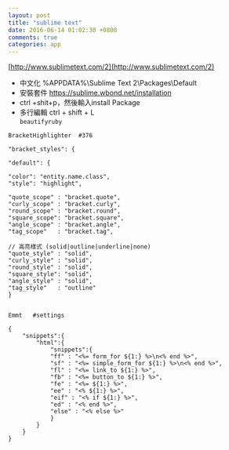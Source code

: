```yaml
---
layout: post
title: "sublime text"
date: 2016-06-14 01:02:30 +0800
comments: true
categories: app
---
```

[http://www.sublimetext.com/2](http://www.sublimetext.com/2)

- 中文化  %APPDATA%\Sublime Text 2\Packages\Default
- 安裝套件 https://sublime.wbond.net/installation
- ctrl +shit+p，然後輸入install Package <enter>
- 多行編輯 ctrl + shift + L  
`beautifyruby`

<pre><code>BracketHighlighter  #376
 
"bracket_styles": {
 
"default": {
 
"color": "entity.name.class",
"style": "highlight",
 
"quote_scope" : "bracket.quote",
"curly_scope" : "bracket.curly",
"round_scope" : "bracket.round",
"square_scope": "bracket.square",
"angle_scope" : "bracket.angle",
"tag_scope"   : "bracket.tag",
 
// 高亮樣式 (solid|outline|underline|none)
"quote_style" : "solid",
"curly_style" : "solid",
"round_style" : "solid",
"square_style": "solid",
"angle_style" : "solid",
"tag_style"   : "outline"
}
</code></pre>

<pre><code>
Emmt   #settings

{
	"snippets":{
		"html":{
			"snippets":{
			"ff" : "<%= form_for ${1:} %>\n<% end %>",
			"sf" : "<%= simple_form_for ${1:} %>\n<% end %>",
			"fl" : "<%= link_to ${1:} %>",
			"fb" : "<%= button_to ${1:} %>",
			"fe" : "<%= ${1:} %>",
			"ee" : "<% ${1:} %>",
			"eif" : "<% if ${1:} %>",
			"ed" : "<% end %>",
			"else" : "<% else %>"
			}
		}
	}
}
</code></pre>